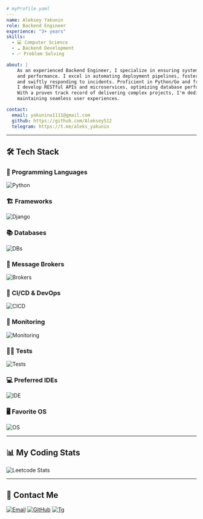 ```yaml
# myProfile.yaml
---
name: Aleksey Yakunin
role: Backend Engineer
experience: "3+ years"
skills:
  - 💻 Computer Science
  - ☁️ Backend Development
  - ✅ Problem Solving

about: |
    As an experienced Backend Engineer, I specialize in ensuring system reliability, scalability, 
    and performance. I excel in automating deployment pipelines, fosteringcollaboration between teams, 
    and swiftly responding to incidents. Proficient in Python/Go and frameworks like FastAPI, 
    I develop RESTful APIs and microservices, optimizing database performance and data security. 
    With a proven track record of delivering complex projects, I'm dedicated to innovation and
    maintaining seamless user experiences.

contact:
  email: yakunina1111@gmail.com
  github: https://github.com/Aleksey512
  telegram: https://t.me/aleks_yakunin
```


---

## 🛠 Tech Stack  

### 📌 Programming Languages  
![Python](https://skills.syvixor.com/api/icons?perline=15&i=python,go,bash,lua,md)

### 🏗️ Frameworks  
![Django](https://skills.syvixor.com/api/icons?perline=15&i=django,fastapi,flask,gin,fiber,echo)

### 📚 Databases
![DBs](https://skills.syvixor.com/api/icons?perline=15&i=postgresql,redis,mongo,sqlite)

### 📡 Message Brokers  
![Brokers](https://skills.syvixor.com/api/icons?perline=15&i=kafka,rabbitmq)

### 🔧 CI/CD & DevOps  
![CICD](https://skills.syvixor.com/api/icons?perline=15&i=gitlab,githubactions,docker,kubernetes,terraform)

### 👀 Monitoring
![Monitoring](https://skills.syvixor.com/api/icons?perline=15&i=sentry,grafana,prometheus,loki,opentelemetry,jaeger)

### 🧑‍💻 Tests
![Tests](https://skills.syvixor.com/api/icons?perline=15&i=pytest,postman)

### 💻 Preferred IDEs  
![IDE](https://skills.syvixor.com/api/icons?perline=15&i=neovim,vim)

### 🖥️ Favorite OS  
![OS](https://skills.syvixor.com/api/icons?perline=15&i=linux,macos)

---

## 📊 My Coding Stats  

![Leetcode Stats](https://leetcard.jacoblin.cool/alyakunin)  

---

## 🔗 Contact Me  
[![Email](https://skills.syvixor.com/api/icons?perline=1&i=gmail)](mailto:yakunina1111@gmail.com)
[![GitHub](https://skills.syvixor.com/api/icons?perline=1&i=github)](https://github.com/Aleksey512)
[![Tg](https://skills.syvixor.com/api/icons?perline=1&i=telegram)](https://t.me/uakunin) 
